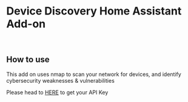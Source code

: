 # Device Discovery Home Assistant Add-on
<br />

## How to use
This add on uses nmap to scan your network for devices, and identify cybersecurity weaknesses & vulnerabilities
 
Please head to <a href="http://www.google.com">HERE</a> to get your API Key